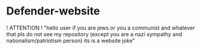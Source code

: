 # Defender-website
! ATTENTION ! 
"hello user if you are jews or you a communist and whatever that pls do not see my repository (except you are a nazi sympathy and nationalism/patriotism person) its is a website joke"
